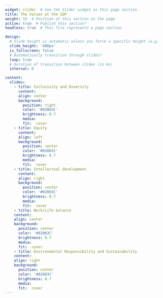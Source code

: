 ```yaml
---
widget: slider  # Use the Slider widget as this page section
title: The Values at the CDP
weight: 15  # Position of this section on the page
active: true  # Publish this section?
headless: true  # This file represents a page section.

design:
  # Slide height is automatic unless you force a specific height (e.g. '400px')
  slide_height: '400px'
  is_fullscreen: false
  # Automatically transition through slides?
  loop: true
  # Duration of transition between slides (in ms)
  interval: 0

content:
  slides:
    - title: Inclusivity and Diversity
      content: 
      align: center
      background:
        position: right
        color: '#02063C'
        brightness: 0.7
        media: 
        fit:  cover
    - title: Equity
      content: 
      align: left
      background:
        position: center
        color: '#02063C'
        brightness: 0.7
        media: 
        fit:  cover
    - title: Intellectual development
      content: 
      align: right
      background:
        position: center
        color: '#02063C'
        brightness: 0.7
        media: 
        fit:  cover
    - title: Work/Life balance
    content: 
    align: center
    background:
      position: center
      color: '#02063C'
      brightness: 0.7
      media: 
      fit:  cover
    - title: Environmental Responsibility and Sustainability
    content: 
    align: right
    background:
      position: center
      color: '#02063C'
      brightness: 0.7
      media: 
      fit:  cover
---
```

